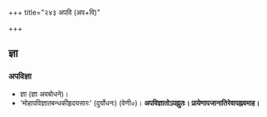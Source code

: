 +++
title="२४३ अपवि (अप+वि)"

+++

## ज्ञा
### अपविज्ञा
- ज्ञा (ज्ञा अवबोधने)।
- 'मोहापविज्ञातबन्धकीहृदयसारः' (दुर्योधनः) (वेणी०)। **अपविज्ञातोऽपह्नुतः। प्रायेणापजानातिरेवापह्नवमाह।**
